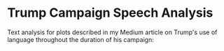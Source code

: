 # Trump Campaign Speech Analysis

Text analysis for plots described in my Medium article on Trump's use of language throughout the duration of his campaign: 
